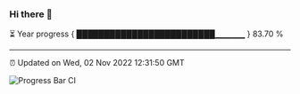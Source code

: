 ### Hi there 👋

⏳ Year progress { █████████████████████████▁▁▁▁▁ } 83.70 %

---

⏰ Updated on Wed, 02 Nov 2022 12:31:50 GMT

![Progress Bar CI](https://github.com/liununu/liununu/workflows/Progress%20Bar%20CI/badge.svg)
